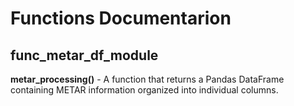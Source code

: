Functions Documentarion
=======================

func_metar_df_module
--------------------
**metar_processing()** - A function that returns a Pandas DataFrame containing METAR information organized into individual columns.